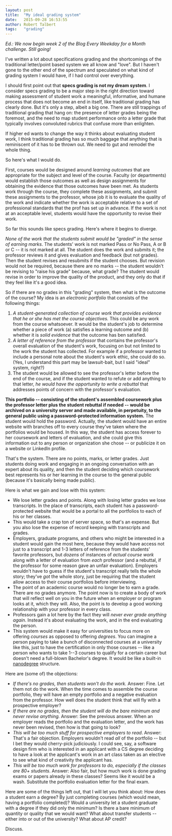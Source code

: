 ```yaml
---
layout: post
title:  "My ideal grading system"
date:   2015-09-28 16:53:55   
author: Robert Talbert
tags: 	"grading"
---
```

_Ed.: We now begin week 2 of the Blog Every Weekday for a Month challenge. Still going!_ 

I've written a lot about specifications grading and the shortcomings of the traditional letter/point based system we all know and "love". But I haven't gone to the other end of the spectrum and speculated on what kind of grading system I would have, if I had control over everything. 

I should first point out that __specs grading is not my dream system__. I consider specs grading to be a major step in the right direction toward making assessment of student work a meaningful, informative, and humane process that does not become an end in itself, like traditional grading has clearly done. But it's only a step, albeit a big one. There are still trappings of traditional grading that hang on: the presence of letter grades being the foremost, and the need to map student performance onto a letter grade that typically involves convoluted rubrics that confuse more than enlighten. 

If higher ed wants to change the way it thinks about evaluating student work, I think traditional grading has so much baggage that anything that is reminiscent of it has to be thrown out. We need to gut and remodel the whole thing. 

So here's what I would do. 

First, courses would be designed around _learning outcomes_ that are appropriate for the subject and level of the course. Faculty (or departments) would establish those outcomes as well as design assignments for obtaining the evidence that those outcomes have been met. As students work through the course, they complete these assignments, and submit these assignments to the professor, whose job it is to evaluate the quality of the work and indicate whether the work is acceptable relative to a set of professional standards that the prof has set up in advance. If the work is not at an acceptable level, students would have the opportunity to revise their work. 

So far this sounds like specs grading. Here's where it begins to diverge. 

_None of the work that the students submit would be "graded" in the sense of earning marks_. The students' work is not marked Pass or No Pass, A or B or C -- it is not marked at all. The student does the work and submits it; the professor reviews it and gives evaluation and feedback (but not grades). Then the student revises and resubmits if the student chooses. But revision would not be required, because there are no marks -- the student wouldn't be revising to "raise his grade" because, what grade? The student would revise in order to improve the quality of the product, and they only do that if they feel like it's a good idea.  

So if there are no grades in this "grading" system, then what is the outcome of the course? My idea is an _electronic portfolio_ that consists of the following things: 

1. _A student-generated collection of course work that provides evidence that he or she has met the course objectives._ This could be any work from the course whatsoever. It would be the student's job to determine whether a piece of work (a) satisfies a learning outcome and (b) whether it is _solid evidence_ that the outcome has ben satisfied.
2. _A letter of reference from the professor_ that contains the professor's overall evaluation of the student's work, focusing on but not limited to the work the student has collected. For example if a professor wanted to include a personal note about the student's work ethic, she could do so. (Yes, I understand this part may be lawsuit-bait, but I said "ideal" system, right?) 
3. The student would be allowed to see the professor's letter before the end of the course, and if the student wanted to refute or add anything to that letter, _he would have the opportunity to write a rebuttal_ that addresses points of concern with the professor's evaluation. 

__This portfolio -- consisting of the student's assembled coursework plus the professor letter plus the student rebuttal if needed -- would be archived on a university server and made available, in perpetuity, to the general public using a password-protected information system.__ The student would hold the password. Actually, the student would have an entire website with branches off to every course they've taken where the portfolios would be housed. In this way, the student has access forever to her coursework and letters of evaluation, and she could give this information out to any person or organization she chose -- or publicize it on a website or LinkedIn profile. 

That's the system. There are no points, marks, or letter grades. Just students doing work and engaging in an ongoing conversation with an expert about its quality, and then the student deciding which coursework best represents his or her learning in the course to the general public (because it's basically being made public). 

Here is what we gain and lose with this system: 

+ We lose letter grades and points. Along with losing letter grades we lose transcripts. In the place of transcripts, each student has a password-protected website that would be a portal to all the portfolios to each of his or her classes. 
+ This would take a crap ton of server space, so that's an expense. But you also lose the expense of record keeping with transcripts and grades. 
+ Employers, graduate programs, and others who might be interested in a student would gain the most here, because they would have access not just to a transcript and 1-3 letters of reference from the students' favorite professors, but _dozens_ of instances of _actual course work_ along with a letter of evaluation from _each_ professor (and a rebuttal, if the professor for some reason gave an unfair evaluation). Employers wouldn't have to guess if the student's transcript really tells the whole story; they've _got_ the whole story, just be requiring that the student allow access to their course portfolios before interviewing. 
+ The point of an academic course would no longer be to earn a grade. There are no grades anymore. The point now is to create a body of work that will reflect well on you in the future when an employer or program looks at it, which they will. Also, the point is to develop a good working relationship with your professor in every class.
+ Professors gain a lot here by the fact they will _never ever grade anything again_. Instead it's about evaluating the work, and in the end evaluating the person. 
+ This system would make it easy for universities to focus more on offering _courses_ as opposed to offering _degrees_. You can imagine a person paying to take a bunch of disconnected courses at a university like this, just to have the certification in only those courses -- like a person who wants to take 1--3 courses to qualify for a certain career but doesn't need a full-blown Bachelor's degree. It would be like a built-in [nanodegree](https://www.udacity.com/nanodegree) structure. 

Here are (some of) the objections: 

+ _If there's no grades, then students won't do the work._ Answer: Fine. Let them not do the work. When the time comes to assemble the course portfolio, they will have an empty portfolio and a negative evaluation from the professor. How well does the student think that will fly with a prospective employer? 
+ _If there are no grades, then the student will do the bare minimum and never revise anything._ Answer: See the previous answer. When an employer reads the portfolio and the evaluation letter, and the work has never been revised, then how is that going to look? 
+ _This will be too much stuff for prospective employers to read_. Answer: That's a fair objection. Employers wouldn't read _all_ of the portfolio -- but I bet they would cherry-pick judiciously. I could see, say, a software design firm who is interested in an applicant with a CS degree deciding to have a look at the applicant's work in an art class taken as an elective to see what kind of creativity the applicant has. 
+ _This will be too much work for professors to do, especially if the classes are 80+ students_. Answer: Also fair, but how much work is done grading exams or papers already in these classes? Seems like it would be a wash. Substitute the portfolio evaluation letter for the final exam. 

Here are some of the things left out, that I will let you think about: How does a student earn a degree? By just completing courses (which would mean, having a portfolio completed)? Would a university let a student graduate with a degree if they did only the minimum? Is there a bare minimum of quantity or quality that we would want? What about transfer students -- either into or out of the university? What about AP credit? 

Discuss. 